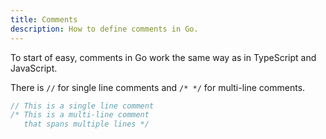 ```yaml
---
title: Comments
description: How to define comments in Go.
---
```


To start of easy, comments in Go work the same way as in TypeScript and JavaScript.

There is `//` for single line comments and `/* */` for multi-line comments.

```go title="comments.go"
// This is a single line comment
/* This is a multi-line comment
   that spans multiple lines */

```
